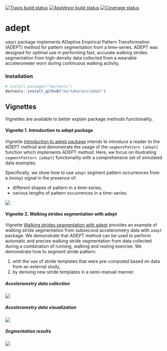 
[![Travis build
status](https://travis-ci.com/martakarass/adept.svg?branch=master)](https://travis-ci.com/martakarass/adept)
[![AppVeyor build
status](https://ci.appveyor.com/api/projects/status/github/martakarass/adept?branch=master&svg=true)](https://ci.appveyor.com/project/martakarass/adept)
[![Coverage
status](https://codecov.io/gh/martakarass/adept/branch/master/graph/badge.svg)](https://codecov.io/github/martakarass/adept?branch=master)

<!-- README.md is generated from README.Rmd. Please edit that file -->

# adept

`adept` package implements ADaptive Empirical Pattern Transformation
(ADEPT) method for pattern segmentation from a time-series. ADEPT was
designed for optimal use in performing fast, accurate walking strides
segmentation from high-density data collected from a wearable
accelerometer worn during continuous walking activity.

### Installation

``` r
# install.packages("devtools")
devtools::install_github("martakarass/adept")
```

## Vignettes

Vignettes are available to better explain package methods functionality.

#### Vignette 1. Introduction to adept package

Vignette [Introduction to adept
package](https://martakarass.github.io/adept/articles/adept-intro.html)
intends to introduce a reader to the ADEPT method and demonstrate the
usage of the `segmentPattern {adept}` function which implements ADEPT
method. Here, we focus on illustrating `segmentPattern {adept}`
functionality with a comprehensive set of simulated data examples.

Specifically, we show how to use `adept` segment pattern occurrences
from a (noisy) signal in the presence of:

  - different shapes of pattern in a time-series,
  - various lengths of pattern occurrences in a time-series.

![](https://imgur.com/bnHdiHR.jpg)

#### Vignette 2. Walking strides segmentation with adept

Vignette [Walking strides segmentation with
adept](https://martakarass.github.io/adept/articles/adept-strides-segmentation.html)
provides an example of walking stride segmentation from subsecond
accelerometry data with `adept` package. We demonstrate that ADEPT
method can be used to perform automatic and precise walking stride
segmentation from data collected during a combination of running,
walking and resting exercise. We demonstrate how to segment stride
pattern:

1.  with the use of stride templates that were pre-computed based on
    data from an external study,
2.  by deriving new stride templates in a semi-manual manner.

##### Accelerometry data collection

![](https://imgur.com/j1mIz0N.jpg)

##### Accelerometry data visualization

![](https://imgur.com/Z0j1qLc.jpg)

##### Segmentation results

![](https://imgur.com/5qZg53t.jpg)
